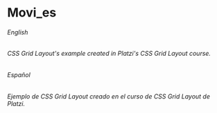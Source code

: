 # Movi_es
###### English
###### CSS Grid Layout's example created in Platzi's CSS Grid Layout course.




###### Español
###### Ejemplo de CSS Grid Layout creado en el curso de CSS Grid Layout de Platzi.
